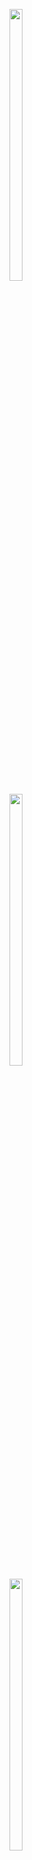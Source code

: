 

<p>
  <img src="https://github.com/Dipeshmaurya1/e_commerce_exam/assets/149373441/dfd3702f-b823-4a81-a0c8-46af654da349" width=22% height=35%>
</p>
<p>
  <img src="https://github.com/Dipeshmaurya1/e_commerce_exam/assets/149373441/a8a2e5b3-e971-4d0d-b388-4bf9de2e5227" width=22% height=35%>
</p>
<p>
  <img src="https://github.com/Dipeshmaurya1/e_commerce_exam/assets/149373441/2fb2ba3d-9078-454e-b356-6142709a32a1" width=22% height=35%>
</p>
<div>
  <video src="https://github.com/Dipeshmaurya1/e_commerce_exam/assets/149373441/35022dfd-f2c8-494b-b7c6-90f55e839532" width=22% height=35%>
</div>






